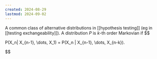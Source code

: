 ```yaml
---
created: 2024-08-29
lastmod: 2024-09-02
---
```

A common class of alternative distributions in [[hypothesis testing]] (eg in [[testing exchangeability]]). A distribution $P$ is $k$-th order Markovian if
$$

P(X_n| X_{n-1}, \dots, X_1) = P(X_n | X_{n-1}, \dots, X_{n-k}).

$$
